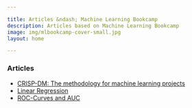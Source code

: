```yaml
---

title: Articles &ndash; Machine Learning Bookcamp
description: Articles based on Machine Learning Bookcamp
image: img/mlbookcamp-cover-small.jpg
layout: home

---
```


### Articles 

* [CRISP-DM: The methodology for machine learning projects](/article/crisp-dm)
* <a href="#">Linear Regression</a>
* <a href="#">ROC-Curves and AUC</a>
